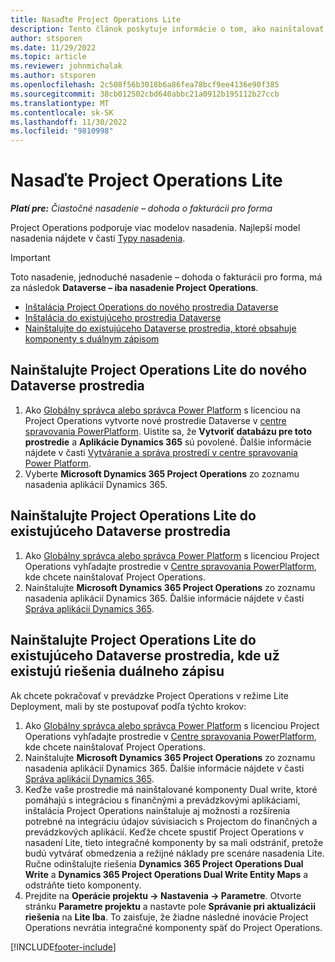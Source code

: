 ```yaml
---
title: Nasaďte Project Operations Lite
description: Tento článok poskytuje informácie o tom, ako nainštalovať jednoduché nasadenie Project Operations – dohoda o fakturácii pro forma.
author: stsporen
ms.date: 11/29/2022
ms.topic: article
ms.reviewer: johnmichalak
ms.author: stsporen
ms.openlocfilehash: 2c508f56b3018b6a86fea78bcf9ee4136e90f385
ms.sourcegitcommit: 38cb012502cbd640abbc21a0912b195112b27ccb
ms.translationtype: MT
ms.contentlocale: sk-SK
ms.lasthandoff: 11/30/2022
ms.locfileid: "9810998"
---
```

# <a name="deploy-project-operations-lite"></a>Nasaďte Project Operations Lite

_**Platí pre:** Čiastočné nasadenie – dohoda o fakturácii pro forma_



Project Operations podporuje viac modelov nasadenia. Najlepší model nasadenia nájdete v časti [Typy nasadenia](determine-deployment-type.md).


> [!IMPORTANT]
> Toto nasadenie, jednoduché nasadenie – dohoda o fakturácii pro forma, má za následok **Dataverse – iba nasadenie Project Operations**.

- [Inštalácia Project Operations do nového prostredia Dataverse](#new)
- [Inštalácia do existujúceho prostredia Dataverse](#existing)
- [Nainštalujte do existujúceho Dataverse prostredia, ktoré obsahuje komponenty s duálnym zápisom](#existingdw)



## <a name="install-project-operations-lite-to-a-new-dataverse-environment"></a><a name="new"></a> Nainštalujte Project Operations Lite do nového Dataverse prostredia

1. Ako [Globálny správca alebo správca Power Platform](/power-platform/admin/global-service-administrators-can-administer-without-license) s licenciou na Project Operations vytvorte nové prostredie Dataverse v [centre spravovania PowerPlatform](https://admin.powerplatform.com). Uistite sa, že **Vytvoriť databázu pre toto prostredie** a **Aplikácie Dynamics 365** sú povolené. Ďalšie informácie nájdete v časti [Vytváranie a správa prostredí v centre spravovania Power Platform](/power-platform/admin/create-environment#create-an-environment-in-the-power-platform-admin-center).
1. Vyberte **Microsoft Dynamics 365 Project Operations** zo zoznamu nasadenia aplikácií Dynamics 365.


## <a name="install-project-operations-lite-to-an-existing-dataverse-environment"></a><a name="existing"></a> Nainštalujte Project Operations Lite do existujúceho Dataverse prostredia 
1. Ako [Globálny správca alebo správca Power Platform](/power-platform/admin/global-service-administrators-can-administer-without-license) s licenciou Project Operations vyhľadajte prostredie v [Centre spravovania PowerPlatform](https://admin.powerplatform.com), kde chcete nainštalovať Project Operations.
1. Nainštalujte **Microsoft Dynamics 365 Project Operations** zo zoznamu nasadenia aplikácií Dynamics 365. Ďalšie informácie nájdete v časti [Správa aplikácií Dynamics 365](/power-platform/admin/manage-apps).

## <a name="install-project-operations-lite-to-an-existing-dataverse-environment-where-dual-write-solutions-are-already-present"></a><a name="existingdw"></a> Nainštalujte Project Operations Lite do existujúceho Dataverse prostredia, kde už existujú riešenia duálneho zápisu

Ak chcete pokračovať v prevádzke Project Operations v režime Lite Deployment, mali by ste postupovať podľa týchto krokov:

1. Ako [Globálny správca alebo správca Power Platform](/power-platform/admin/global-service-administrators-can-administer-without-license) s licenciou Project Operations vyhľadajte prostredie v [Centre spravovania PowerPlatform](https://admin.powerplatform.com), kde chcete nainštalovať Project Operations.
1. Nainštalujte **Microsoft Dynamics 365 Project Operations** zo zoznamu nasadenia aplikácií Dynamics 365. Ďalšie informácie nájdete v časti [Správa aplikácií Dynamics 365](/power-platform/admin/manage-apps).
1. Keďže vaše prostredie má nainštalované komponenty Dual write, ktoré pomáhajú s integráciou s finančnými a prevádzkovými aplikáciami, inštalácia Project Operations nainštaluje aj možnosti a rozšírenia potrebné na integráciu údajov súvisiacich s Projectom do finančných a prevádzkových aplikácií. Keďže chcete spustiť Project Operations v nasadení Lite, tieto integračné komponenty by sa mali odstrániť, pretože budú vytvárať obmedzenia a režijné náklady pre scenáre nasadenia Lite. Ručne odinštalujte riešenia **Dynamics 365 Project Operations Dual Write** a **Dynamics 365 Project Operations Dual Write Entity Maps** a odstráňte tieto komponenty.
1. Prejdite na **Operácie projektu -> Nastavenia -> Parametre**. Otvorte stránku **Parametre projektu** a nastavte pole **Správanie pri aktualizácii riešenia** na **Lite Iba**. To zaisťuje, že žiadne následné inovácie Project Operations nevrátia integračné komponenty späť do Project Operations.  

[!INCLUDE[footer-include](../includes/footer-banner.md)]
